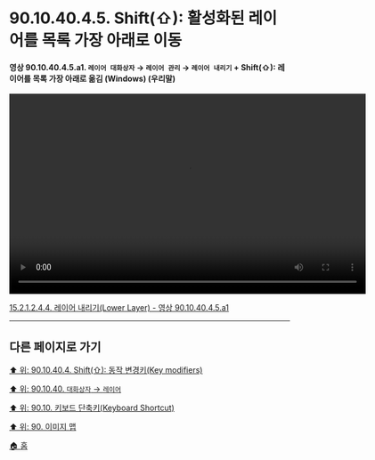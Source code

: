 # 90.10.40.4.5. Shift(⇧): 활성화된 레이어를 목록 가장 아래로 이동

<a id="90-10-40-04-05-a1"></a>

#### 영상 90.10.40.4.5.a1. `레이어 대화상자` → `레이어 관리` → `레이어 내리기` + Shift(⇧): 레이어를 목록 가장 아래로 옮김 (Windows) (우리말)
<video controls="controls" width="640" height="360" src="https://github.com/wonder13662/gimp/assets/15767104/92c7dc53-241d-423b-a6e2-859edd6ea729"></video>

[15.2.1.2.4.4. 레이어 내리기(Lower Layer) - 영상 90.10.40.4.5.a1](./15-02-01-02-04-04-lower_layer.md#90-10-40-04-05-a1)

***

## 다른 페이지로 가기

[⬆️ 위: 90.10.40.4. Shift(⇧): 동작 변경키(Key modifiers)](./90-10-40-04-00-key_modifier-shift.md)

[⬆️ 위: 90.10.40. `대화상자` → `레이어`](./90-10-40-00-dialog-layer.md)

[⬆️ 위: 90.10. 키보드 단축키(Keyboard Shortcut)](./90-10-00-keyboard_shortcut.md)

[⬆️ 위: 90. 이미지 맵](./90-00-image-map.md)

[🏠 홈](./00-home.md)